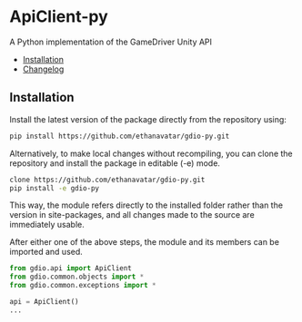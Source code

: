 # ApiClient-py
 A Python implementation of the GameDriver Unity API

 - [Installation](#Installation)
 - [Changelog](CHANGELOG.md)

## Installation

Install the latest version of the package directly from the repository using:
```sh
pip install https://github.com/ethanavatar/gdio-py.git
```

Alternatively, to make local changes without recompiling, you can clone the repository and install the package in editable (-e) mode.
```sh
clone https://github.com/ethanavatar/gdio-py.git
pip install -e gdio-py
```
This way, the module refers directly to the installed folder rather than the version in site-packages, and all changes made to the source are immediately usable.

After either one of the above steps, the module and its members can be imported and used.
```py
from gdio.api import ApiClient
from gdio.common.objects import *
from gdio.common.exceptions import *

api = ApiClient()
...
```
